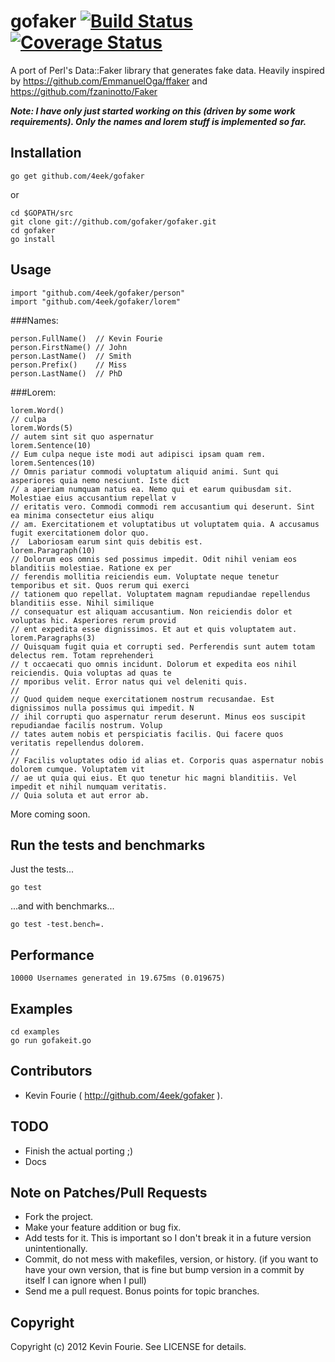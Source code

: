 # gofaker [![Build Status](https://drone.io/github.com/4eek/gofaker/status.png)](https://drone.io/github.com/4eek/gofaker/latest) [![Coverage Status](https://coveralls.io/repos/4eek/gofaker/badge.svg)](https://coveralls.io/r/4eek/gofaker)

A port of Perl's Data::Faker library that generates fake data.
Heavily inspired by https://github.com/EmmanuelOga/ffaker and https://github.com/fzaninotto/Faker

***Note: I have only just started working on this (driven by some work requirements). Only the names and lorem stuff is implemented so far.***

## Installation

    go get github.com/4eek/gofaker

or

    cd $GOPATH/src
    git clone git://github.com/gofaker/gofaker.git
    cd gofaker
    go install

## Usage

    import "github.com/4eek/gofaker/person"
    import "github.com/4eek/gofaker/lorem"

###Names:

    person.FullName()  // Kevin Fourie
    person.FirstName() // John
    person.LastName()  // Smith
    person.Prefix()    // Miss
    person.LastName()  // PhD

###Lorem:

    lorem.Word()
    // culpa
    lorem.Words(5)
    // autem sint sit quo aspernatur
    lorem.Sentence(10)
    // Eum culpa neque iste modi aut adipisci ipsam quam rem. 
    lorem.Sentences(10)
    // Omnis pariatur commodi voluptatum aliquid animi. Sunt qui asperiores quia nemo nesciunt. Iste dict
    // a aperiam numquam natus ea. Nemo qui et earum quibusdam sit. Molestiae eius accusantium repellat v
    // eritatis vero. Commodi commodi rem accusantium qui deserunt. Sint ea minima consectetur eius aliqu
    // am. Exercitationem et voluptatibus ut voluptatem quia. A accusamus fugit exercitationem dolor quo.
    //  Laboriosam earum sint quis debitis est.
    lorem.Paragraph(10)
    // Dolorum eos omnis sed possimus impedit. Odit nihil veniam eos blanditiis molestiae. Ratione ex per
    // ferendis mollitia reiciendis eum. Voluptate neque tenetur temporibus et sit. Quos rerum qui exerci
    // tationem quo repellat. Voluptatem magnam repudiandae repellendus blanditiis esse. Nihil similique 
    // consequatur est aliquam accusantium. Non reiciendis dolor et voluptas hic. Asperiores rerum provid
    // ent expedita esse dignissimos. Et aut et quis voluptatem aut.
    lorem.Paragraphs(3)
    // Quisquam fugit quia et corrupti sed. Perferendis sunt autem totam delectus rem. Totam reprehenderi
    // t occaecati quo omnis incidunt. Dolorum et expedita eos nihil reiciendis. Quia voluptas ad quas te
    // mporibus velit. Error natus qui vel deleniti quis.
    //
    // Quod quidem neque exercitationem nostrum recusandae. Est dignissimos nulla possimus qui impedit. N
    // ihil corrupti quo aspernatur rerum deserunt. Minus eos suscipit repudiandae facilis nostrum. Volup
    // tates autem nobis et perspiciatis facilis. Qui facere quos veritatis repellendus dolorem.
    //
    // Facilis voluptates odio id alias et. Corporis quas aspernatur nobis dolorem cumque. Voluptatem vit
    // ae ut quia qui eius. Et quo tenetur hic magni blanditiis. Vel impedit et nihil numquam veritatis. 
    // Quia soluta et aut error ab.

More coming soon.

## Run the tests and benchmarks

Just the tests...

    go test

...and with benchmarks...

    go test -test.bench=.

## Performance

    10000 Usernames generated in 19.675ms (0.019675)

## Examples

    cd examples
    go run gofakeit.go

## Contributors

* Kevin Fourie ( http://github.com/4eek/gofaker ).

## TODO

* Finish the actual porting ;)
* Docs

## Note on Patches/Pull Requests

* Fork the project.
* Make your feature addition or bug fix.
* Add tests for it. This is important so I don't break it in a future version unintentionally.
* Commit, do not mess with makefiles, version, or history.
  (if you want to have your own version, that is fine but bump version in a commit by itself I can ignore when I pull)
* Send me a pull request. Bonus points for topic branches.

## Copyright

Copyright (c) 2012 Kevin Fourie. See LICENSE for details.

